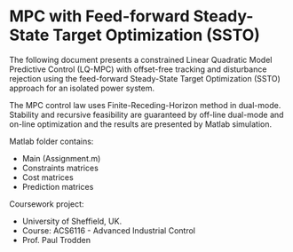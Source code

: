 # MPC with Feed-forward Steady-State Target Optimization (SSTO)

The following document presents a constrained Linear Quadratic Model Predictive Control (LQ-MPC) with offset-free tracking and disturbance rejection using the feed-forward Steady-State Target Optimization (SSTO) approach for an isolated power system. 

The MPC control law uses Finite-Receding-Horizon method in dual-mode. Stability and recursive feasibility are guaranteed by off-line dual-mode and on-line optimization and the results are presented by Matlab simulation.

Matlab folder contains:
- Main (Assignment.m)
- Constraints matrices
- Cost matrices
- Prediction matrices

Coursework project:
- University of Sheffield, UK.     
- Course: ACS6116 - Advanced Industrial Control    
- Prof. Paul Trodden  